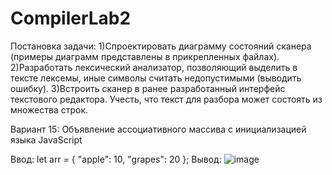 # CompilerLab2
Постановка задачи:
1)Спроектировать диаграмму состояний сканера (примеры диаграмм представлены в прикрепленных файлах).
2)Разработать лексический анализатор, позволяющий выделить в тексте лексемы, иные символы считать недопустимыми (выводить ошибку).
3)Встроить сканер в ранее разработанный интерфейс текстового редактора. Учесть, что текст для разбора может состоять из множества строк.

Вариант 15:
Объявление ассоциативного массива с инициализацией языка JavaScript

Ввод:
let arr = { "apple": 10, "grapes": 20 }; 
Вывод:
![image](https://github.com/IceArcher200/CompilerLab1/assets/82698823/164bd43d-215b-4b38-898f-b239fd1d583c)





